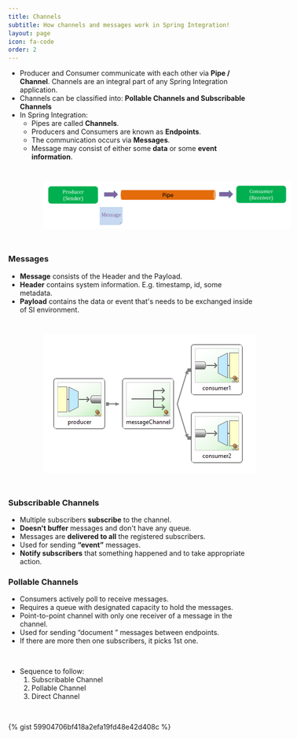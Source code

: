 ```yaml
---
title: Channels
subtitle: How channels and messages work in Spring Integration!
layout: page
icon: fa-code
order: 2
---
```


- Producer and Consumer communicate with each other via **Pipe / Channel**. Channels are an integral part of any Spring Integration application.
- Channels can be classified into: **Pollable Channels and Subscribable Channels**
- In Spring Integration:
	- Pipes are called **Channels**.
	- Producers and Consumers are known as **Endpoints**.
	- The communication occurs via **Messages**.
	- Message may consist of either some **data** or some **event information**.
	
<br/>
   
<img src="./imgs/channels-messages.png" style="display: block; padding: 2% 0% 2% 14%;"/>  
  
<br/>
  
### Messages

- **Message** consists of the Header and the Payload.
- **Header** contains system information. E.g. timestamp, id, some metadata.
- **Payload** contains the data or event that's needs to be exchanged inside of SI environment.
  
<br/>

<img src="./imgs/Channels.PNG" style="display: block; padding: 2% 0% 2% 14%;"/>

<br/>
  
### Subscribable Channels 

- Multiple subscribers **subscribe** to the channel.
- **Doesn't buffer** messages and don't have any queue.
- Messages are **delivered to all** the registered subscribers.
- Used for sending **“event”** messages.
- **Notify subscribers** that something happened and to take appropriate action.


### Pollable Channels

- Consumers actively poll to receive messages.
- Requires a queue with designated capacity to hold the messages.
- Point-to-point channel with only one receiver of a message in the channel.
- Used for sending “document ” messages between endpoints.
- If there are more then one subscribers, it picks 1st one.

  
<br/>
  
- Sequence to follow: 
	1. Subscribable Channel
	2. Pollable Channel
	3. Direct Channel
	
<br/>
	
{% gist 59904706bf418a2efa19fd48e42d408c %}